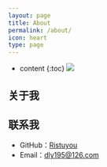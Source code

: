 ```yaml
---
layout: page
title: About
permalink: /about/
icon: heart
type: page
---
```


* content
{:toc}
![](https://tva1.sinaimg.cn/large/007S8ZIlly1gdzf5b1n3wj31rs0u04qp.jpg)

## 关于我



## 联系我

* GitHub：[Ristuyou](https://github.com/dly195)
* Email：dly195@126.com 



